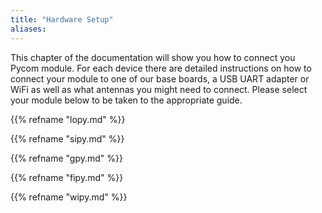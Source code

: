 ```yaml
---
title: "Hardware Setup"
aliases:
---
```


This chapter of the documentation will show you how to connect you Pycom module. For each device there are detailed instructions on how to connect your module to one of our base boards, a USB UART adapter or WiFi as well as what antennas you might need to connect. Please select your module below to be taken to the appropriate guide.

{{% refname "lopy.md" %}}

{{% refname "sipy.md" %}}

{{% refname "gpy.md" %}}

{{% refname "fipy.md" %}}

{{% refname "wipy.md" %}}

